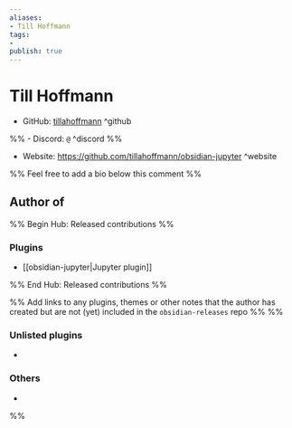 ```yaml
---
aliases:
- Till Hoffmann
tags: 
- 
publish: true
---
```


# Till Hoffmann

- GitHub: [tillahoffmann](https://github.com/tillahoffmann/) ^github

%% - Discord: `@` ^discord %%

- Website: <https://github.com/tillahoffmann/obsidian-jupyter> ^website

<!-- - [[Publish sites|Publish site]]: ^publish -->

%% Feel free to add a bio below this comment %%


## Author of

%% Begin Hub: Released contributions %%
### Plugins
- [[obsidian-jupyter|Jupyter plugin]]

%% End Hub: Released contributions %%

%% Add links to any plugins, themes or other notes that the author has created but are not (yet) included in the `obsidian-releases` repo %%
%%
### Unlisted plugins

- 

### Others

- 
%%

<!--
## Sponsor this author

- [[GitHub sponsors]]: [Sponsor @tillahoffmann on GitHub Sponsors](https://github.com/sponsors/tillahoffmann) ^github-sponsor
- [[Buy me a coffee]]: ^buy-me-a-coffee
- [[PayPal]]: ^paypal
- [[Patreon]]: ^patreon

-->

<!--
## Follow this author

- [[YouTube Channels|On YouTube]]: ^youtube
- Twitter: ^twitter
- ...
-->